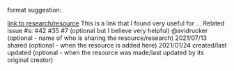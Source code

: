 format suggestion:

[link to research/resource](#)
This is a link that I found very useful for ...
Related issue #s: #42 #35 #7 (optional but I believe very helpful)
@avidrucker (optional - name of who is sharing the resource/research)
2021/07/13 shared (optional - when the resource is added here)
2021/01/24 created/last updated (optional - when the resource was made/last updated by its original creator)
